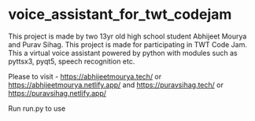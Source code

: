# voice_assistant_for_twt_codejam
This project is made by two 13yr old high school student Abhijeet Mourya and Purav Sihag. This project is made for participating in TWT Code Jam. This a virtual voice assistant powered by python with modules such as pyttsx3, pyqt5, speech recognition etc.


Please to visit - https://abhijeetmourya.tech/ or https://abhijeetmourya.netlify.app/
            and   https://puravsihag.tech/     or https://puravsihag.netlify.app/



Run run.py to use
